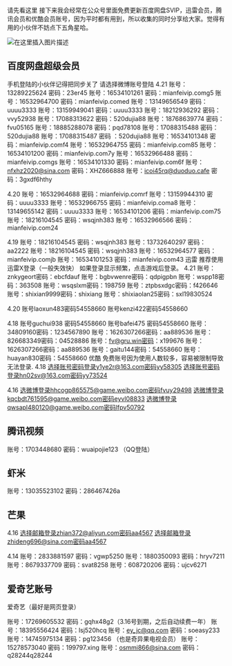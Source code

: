 请先看这里
接下来我会经常在公众号里面免费更新百度网盘SVIP，迅雷会员，腾讯会员和优酷会员账号，因为平时都有用到，所以收集的同时分享给大家。觉得有用的小伙伴不妨点下五角星哈。

![在这里插入图片描述](https://img-blog.csdnimg.cn/20200421140806321.jpg)

## 百度网盘超级会员
 手机登陆的小伙伴记得把同步关了
 请选择微博账号登陆
 4.21
 账号：13289225624 密码：23er45
 账号：16534101261 密码：mianfeivip.comg5
 账号：16532964700 密码：mianfeivip.comed
 账号：13149656549    密码：uuuu3333
 账号：13159949041    密码：uuuu3333
 账号：18212936292    密码：vvy52938
 账号：17088313622    密码：520dujia88
 账号：18768639774    密码：fvu05165
 账号：18885288078    密码：pqd78108
 账号：17088315488    密码：520dujia88
 账号：17088315487    密码 ：520dujia88
 账号：16534101348    密码：mianfeivip.comf4
 账号：16532964755    密码：mianfeivip.com85
 账号：16534101200    密码：mianfeivip.com7y
 账号：16532966488    密码：mianfeivip.comgs
 账号：16534101330    密码：mianfeivip.com6f
 账号：nfxhz2020@sina.com    密码：XHZ666888
 账号：icoi45rq@duoduo.cafe    密码：3gxdf6hthy

 4.20
 账号：16532964688 密码：mianfeivip.comrf
 账号：13159944310 密码：uuuu3333
 账号：16532966755 密码：mianfeivip.coma8
 账号：13149655142 密码：uuuu3333
 账号：16534101206 密码：mianfeivip.com75
 账号：18216104545 密码：wsqjnh383
 账号：16532966566 密码：mianfeivip.com24
 
 4.19
 账号：18216104545 密码：wsqjnh383
 账号：13732640297 密码：aa2222
 账号：18216104545 密码：wsqjnh383
 账号：16532964577 密码：mianfeivip.comjb
 账号：16534101253 密码：mianfeivip.com43
迅雷
  推荐使用迅雷X登录（一般失效快）
  如果登录显示频繁，点击游戏后登录。
  4.21
  账号：znkygeort密码：ebcfdauf
  账号：bgbvwenre密码：qdpigpbn
  账号：wspp18密码：363508
  账号：wsqslxm密码：198759
  账号：ztpbsxdgc密码：f426646
  账号：shixian9999密码：shixiang
  账号：shixiaolan25密码：sxl19830524

  4.20
  账号laoxun483密码54558660
  账号kenzi422密码54558660
  
  4.18
  账号guchui938   密码54558660
  账号bafei475    密码54558660
  账号：34809160密码：1234567890
  账号：1626307266密码：aa889536
  账号：826683349密码：04528886
  账号：fv@gru.win密码：x199676
  账号：1626307266密码：aa889536
  账号：gaitu144密码：54558660
  账号：huayan830密码：54558660
优酷
  免费账号因为使用人数较多，容易被限制导致无法登录.
  4.18
  选择账号密码登录y1ye2r@163.com密码yy58305
  选择账号密码登录hn02sv@163.com密码yy73524
  
  4.16
  选微博登录hhcogp865575@game.weibo.com密码fvuy29498
  选微博登录kqcbdt761595@game.weibo.com密码eyvl08833
  选微博登录qwsapl480120@game.weibo.com密码lfpv50792
## 腾讯视频
  账号：1703448680  密码：wuaipojie123  （QQ登陆）
## 虾米
  账号：13035523102  密码：286467426a
## 芒果
  4.16
  选择邮箱登录zhian372@aliyun.com密码aa4567
  选择邮箱登录zhideng696@sina.com密码aa4567

  4.14
  账号：2833881597  密码：vgwp5250
  账号：1880350093  密码：hryv7211
  账号：8679337709  密码：svat8258
  账号：608720206   密码：ujcv6271
## 爱奇艺账号
  爱奇艺（最好是网页登录）
  
  账号：17269605532  密码：gqhx48g2（3.16号到期，之后自动续费一年）
  账号：18395556424  密码：lsj520hcq
  账号：ey_jc@qq.com  密码：soeasy233
  账号：14745975134  密码：pg123456  （也是奇异果电视会员）
  账号：15278573040  密码：199797.xing
  账号：osmmi866@sina.com  密码：q28244q28244
		
